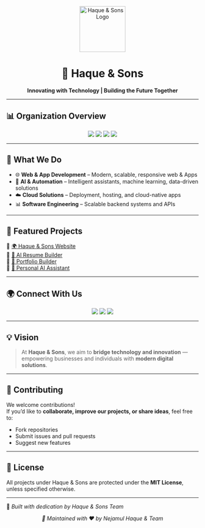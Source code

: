 <!-- Banner -->
<p align="center">
  <img src="https://ideogram.ai/assets/progressive-image/balanced/response/PSFMxiLBQmCYPJ_SghRxqg" width="120" height="120" alt="Haque & Sons Logo" />
</p>

<h1 align="center">🌙 Haque & Sons</h1>
<p align="center">
  <b>Innovating with Technology | Building the Future Together</b>
</p>

---

## 📊 Organization Overview  

<p align="center">
  <img src="https://img.shields.io/badge/Public%20Repos-10-blue?style=for-the-badge&logo=github" />
  <img src="https://img.shields.io/github/followers/haqueandsons1?style=for-the-badge&logo=github" />
  <img src="https://img.shields.io/github/stars/haqueandsons1?style=for-the-badge&logo=github" />
  <img src="https://img.shields.io/github/forks/haqueandsons1?style=for-the-badge&logo=github" />
</p>

---

## 🚀 What We Do  

- 🌐 **Web & App Development** – Modern, scalable, responsive web & Apps 
- 🤖 **AI & Automation** – Intelligent assistants, machine learning, data-driven solutions  
- ☁️ **Cloud Solutions** – Deployment, hosting, and cloud-native apps  
- 📊 **Software Engineering** – Scalable backend systems and APIs  

---

## 📂 Featured Projects  

🔹 [🌍 Haque & Sons Website](https://github.com/NejamulHaque/Haque-and-Sons)  
🔹 [🧠 AI Resume Builder](https://github.com/NejamulHaque/AI-Resume-Builder)  
🔹 [💼 Portfolio Builder](https://github.com/NejamulHaque/portfolio-builder)  
🔹 [🤖 Personal AI Assistant](https://github.com/NejamulHaque/Irus-AI)  

---

## 🌍 Connect With Us  

<p align="center">
  <a href="https://portfolio-ai-theta.vercel.app/"><img src="https://img.shields.io/badge/Portfolio-000?style=for-the-badge&logo=vercel&logoColor=white" /></a>
  <a href="https://haque-and-sons.vercel.app/blog.html"><img src="https://img.shields.io/badge/Blog-111?style=for-the-badge&logo=hashnode&logoColor=blue" /></a>
  <a href="mailto:haqueandsons24@gmail.com"><img src="https://img.shields.io/badge/Email-D14836?style=for-the-badge&logo=gmail&logoColor=white" /></a>
</p>

---

## 💡 Vision  

> At **Haque & Sons**, we aim to **bridge technology and innovation** —  
> empowering businesses and individuals with **modern digital solutions**.  

---

## 🤝 Contributing  
We welcome contributions!  
If you’d like to **collaborate, improve our projects, or share ideas**, feel free to:  
- Fork repositories  
- Submit issues and pull requests  
- Suggest new features  

---

## 📜 License  
All projects under Haque & Sons are protected under the **MIT License**, unless specified otherwise.  

---

💙 *Built with dedication by Haque & Sons Team*  

<p align="center">
  <i>📌 Maintained with ❤️ by Nejamul Haque & Team</i>
</p>

